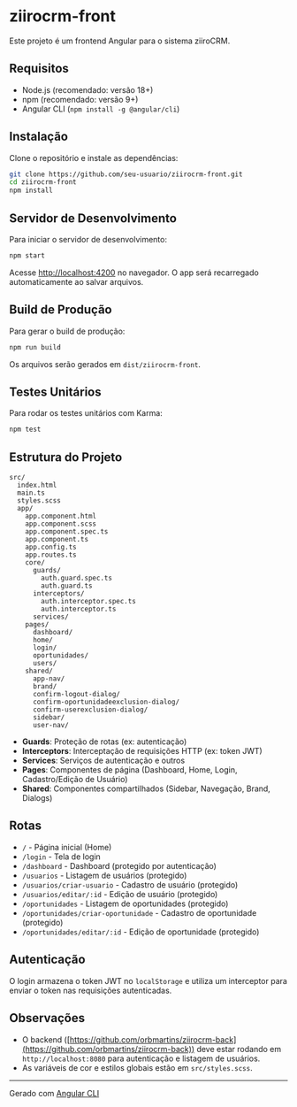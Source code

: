 # ziirocrm-front

Este projeto é um frontend Angular para o sistema ziiroCRM.

## Requisitos

- Node.js (recomendado: versão 18+)
- npm (recomendado: versão 9+)
- Angular CLI (`npm install -g @angular/cli`)

## Instalação

Clone o repositório e instale as dependências:

```sh
git clone https://github.com/seu-usuario/ziirocrm-front.git
cd ziirocrm-front
npm install
```

## Servidor de Desenvolvimento

Para iniciar o servidor de desenvolvimento:

```sh
npm start
```

Acesse [http://localhost:4200](http://localhost:4200) no navegador. O app será recarregado automaticamente ao salvar arquivos.

## Build de Produção

Para gerar o build de produção:

```sh
npm run build
```

Os arquivos serão gerados em `dist/ziirocrm-front`.

## Testes Unitários

Para rodar os testes unitários com Karma:

```sh
npm test
```

## Estrutura do Projeto

```
src/
  index.html
  main.ts
  styles.scss
  app/
    app.component.html
    app.component.scss
    app.component.spec.ts
    app.component.ts
    app.config.ts
    app.routes.ts
    core/
      guards/
        auth.guard.spec.ts
        auth.guard.ts
      interceptors/
        auth.interceptor.spec.ts
        auth.interceptor.ts
      services/
    pages/
      dashboard/
      home/
      login/
      oportunidades/
      users/
    shared/
      app-nav/
      brand/
      confirm-logout-dialog/
      confirm-oportunidadeexclusion-dialog/
      confirm-userexclusion-dialog/
      sidebar/
      user-nav/
```

- **Guards**: Proteção de rotas (ex: autenticação)
- **Interceptors**: Interceptação de requisições HTTP (ex: token JWT)
- **Services**: Serviços de autenticação e outros
- **Pages**: Componentes de página (Dashboard, Home, Login, Cadastro/Edição de Usuário)
- **Shared**: Componentes compartilhados (Sidebar, Navegação, Brand, Dialogs)

## Rotas

- `/` - Página inicial (Home)
- `/login` - Tela de login
- `/dashboard` - Dashboard (protegido por autenticação)
- `/usuarios` - Listagem de usuários (protegido)
- `/usuarios/criar-usuario` - Cadastro de usuário (protegido)
- `/usuarios/editar/:id` - Edição de usuário (protegido)
- `/oportunidades` - Listagem de oportunidades (protegido)
- `/oportunidades/criar-oportunidade` - Cadastro de oportunidade (protegido)
- `/oportunidades/editar/:id` - Edição de oportunidade (protegido)

## Autenticação

O login armazena o token JWT no `localStorage` e utiliza um interceptor para enviar o token nas requisições autenticadas.

## Observações

- O backend ([https://github.com/orbmartins/ziirocrm-back](https://github.com/orbmartins/ziirocrm-back)) deve estar rodando em `http://localhost:8080` para autenticação e listagem de usuários.
- As variáveis de cor e estilos globais estão em `src/styles.scss`.

---

Gerado com [Angular CLI](https://angular.dev/tools/cli)